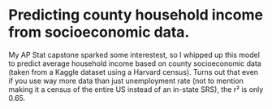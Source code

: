 # Predicting county household income from socioeconomic data.

My AP Stat capstone sparked some interestest, so I whipped up this model to predict average household income based on county socioeconomic data (taken from a Kaggle dataset using a Harvard census). Turns out that even if you use way more data than just unemployment rate (not to mention making it a census of the entire US instead of an in-state SRS), the r² is only 0.65.
